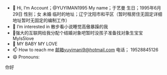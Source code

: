 - 👋 Hi, I’m Account；@YUYIMAN1995 My name；于艺曼 生日；1995年6月29日 性别；女 未婚 临时的地址；辽宁沈阳市和平区（暂时租房住无固定详细地址暂时无固定的编制工作）
- 👀 I’m interested in 散步看小说睡觉高傲暴躁的我
- 🌱强大的互联网给我分配个结婚对象吧暂时没孩子准备找对象生宝宝　MyIs5love
- 💞️ MY BABY MY LOVE 
- 📫 How to reach me 邮箱yuyimani9@hotmail.com 电话； 19528845126 
- 😄 Pronouns: 
  





















你好 
